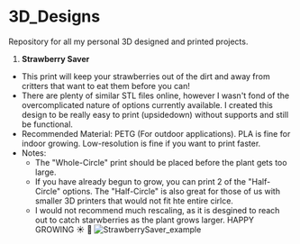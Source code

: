 # 3D_Designs
Repository for all my personal 3D designed and printed projects. 

1. **Strawberry Saver**
  * This print will keep your strawberries out of the dirt and away from critters that want to eat them before you can!  
  * There are plenty of similar STL files online, however I wasn't fond of the overcomplicated nature of options currently available. I created this design to be really easy to print (upsidedown) without supports and still be functional.
  * Recommended Material: PETG (For outdoor applications). PLA is fine for indoor growing. Low-resolution is fine if you want to print faster.
  * Notes:
    * The "Whole-Circle" print should be placed before the plant gets too large.
    * If you have already begun to grow, you can print 2 of the "Half-Circle" options. The "Half-Circle" is also great for those of us with smaller 3D printers that would not fit hte entire cirlce.
    * I would not recommend much rescaling, as it is desgined to reach out to catch starwberries as the plant grows larger. 
HAPPY GROWING :sunny:  :leaves:
![StrawberrySaver_example](https://github.com/aredhouse/3D_Designs/assets/30508804/249da253-438d-4feb-9ae4-4ecadbf500c8)
